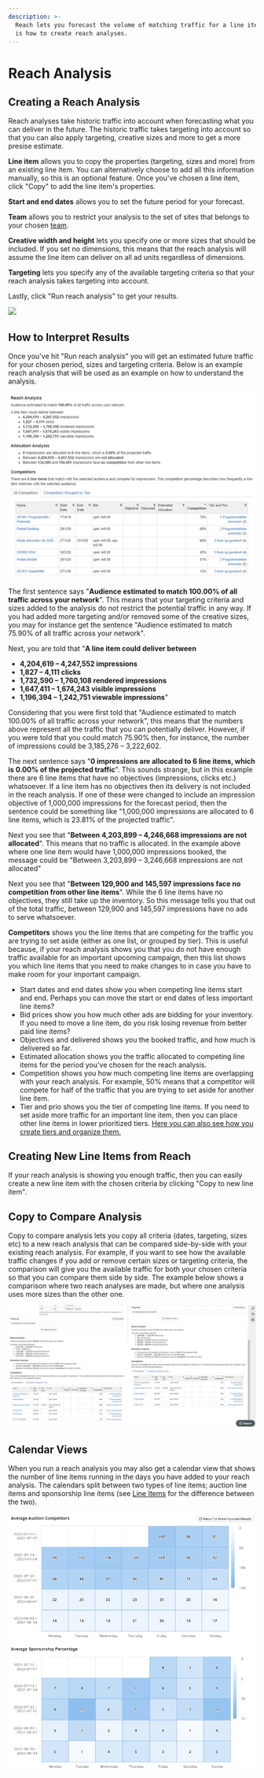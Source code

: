 ```yaml
---
description: >-
  Reach lets you forecast the volume of matching traffic for a line item. Here
  is how to create reach analyses.
---
```


# Reach Analysis

## Creating a Reach Analysis

Reach analyses take historic traffic into account when forecasting what you can deliver in the future. The historic traffic takes targeting into account so that you can also apply targeting, creative sizes and more to get a more presise estimate.

**Line item** allows you to copy the properties (targeting, sizes and more) from an existing line item. You can alternatively choose to add all this information manually, so this is an optional feature. Once you've chosen a line item, click "Copy" to add the line item's properties.

**Start and end dates** allows you to set the future period for your forecast.

**Team** allows you to restrict your analysis to the set of sites that belongs to your chosen [team](../../../../adnuntius-advertising/admin-ui/users/users-teams-and-roles-1.md).

**Creative width and height** lets you specify one or more sizes that should be included. If you set no dimensions, this means that the reach analysis will assume the line item can deliver on all ad units regardless of dimensions.

**Targeting** lets you specify any of the available targeting criteria so that your reach analysis takes targeting into account.

Lastly, click "Run reach analysis" to get your results.

![](../../../../.gitbook/assets/202003-reach.gif)

## How to Interpret Results

Once you've hit "Run reach analysis" you will get an estimated future traffic for your chosen period, sizes and targeting criteria. Below is an example reach analysis that will be used as an example on how to understand the analysis.

![Reach analysis result example.](../../../../.gitbook/assets/202003-reach-result.png)

The first sentence says "**Audience estimated to match 100.00% of all traffic across your network**". This means that your targeting criteria and sizes added to the analysis do not restrict the potential traffic in any way. If you had added more targeting and/or removed some of the creative sizes, you may for instance get the sentence "Audience estimated to match 75.90% of all traffic across your network".

Next, you are told that "**A line item could deliver between**

* **4,204,619 – 4,247,552 impressions**
* **1,827 – 4,111 clicks**
* **1,732,590 – 1,760,108 rendered impressions**
* **1,647,411 – 1,674,243 visible impressions**
* **1,196,394 – 1,242,751 viewable impressions**"

Considering that you were first told that "Audience estimated to match 100.00% of all traffic across your network", this means that the numbers above represent all the traffic that you can potentially deliver. However, if you were told that you could match 75.90% then, for instance, the number of impressions could be 3,185,276 – 3,222,602.

The next sentence says "**0 impressions are allocated to 6 line items, which is 0.00% of the projected traffic**". This sounds strange, but in this example there are 6 line items that have no objectives (impressions, clicks etc.) whatsoever. If a line item has no objectives then its delivery is not included in the reach analysis. If one of these were changed to include an impression objective of 1,000,000 impressions for the forecast period, then the sentence could be something like "1,000,000 impressions are allocated to 6 line items, which is 23.81% of the projected traffic".

Next you see that "**Between 4,203,899 – 4,246,668 impressions are not allocated**". This means that no traffic is allocated. In the example above where one line item would have 1,000,000 impressions booked, the message could be "Between 3,203,899 – 3,246,668 impressions are not allocated"

Next you see that "**Between 129,900 and 145,597 impressions face no competition from other line items**". While the 6 line items have no objectives, they still take up the inventory. So this message tells you that out of the total traffic, between 129,900 and 145,597 impressions have no ads to serve whatsoever.

**Competitors** shows you the line items that are competing for the traffic you are trying to set aside (either as one list, or grouped by tier). This is useful because, if your reach analysis shows you that you do not have enough traffic available for an important upcoming campaign, then this list shows you which line items that you need to make changes to in case you have to make room for your important campaign.

* Start dates and end dates show you when competing line items start and end. Perhaps you can move the start or end dates of less important line items?
* Bid prices show you how much other ads are bidding for your inventory. If you need to move a line item, do you risk losing revenue from better paid line items?
* Objectives and delivered shows you the booked traffic, and how much is delivered so far.
* Estimated allocation shows you the traffic allocated to competing line items for the period you've chosen for the reach analysis.
* Competition shows you how much competing line items are overlapping with your reach analysis. For example, 50% means that a competitor will compete for half of the traffic that you are trying to set aside for another line item.
* Tier and prio shows you the tier of competing line items. If you need to set aside more traffic for an important line item, then you can place other line items in lower prioritized tiers. [Here you can also see how you create tiers and organize them.](../../../../adnuntius-advertising/admin-ui/admin/tiers.md)

## Creating New Line Items from Reach

If your reach analysis is showing you enough traffic, then you can easily create a new line item with the chosen criteria by clicking "Copy to new line item".

## Copy to Compare Analysis

Copy to compare analysis lets you copy all criteria (dates, targeting, sizes etc) to a new reach analysis that can be compared side-by-side with your existing reach analysis. For example, if you want to see how the available traffic changes if you add or remove certain sizes or targeting criteria, the comparison will give you the available traffic for both your chosen criteria so that you can compare them side by side. The example below shows a comparison where two reach analyses are made, but where one analysis uses more sizes than the other one.

![](../../../../.gitbook/assets/202003-reach-comparison.png)

## Calendar Views

When you run a reach analysis you may also get a calendar view that shows the number of line items running in the days you have added to your reach analysis. The calendars split between two types of line items; auction line items and sponsorship line items (see [Line Items](../../../../adnuntius-advertising/admin-ui/advertising/line-items.md) for the difference between the two).&#x20;

![](<../../../../.gitbook/assets/202207 Reach - Calendars.png>)
